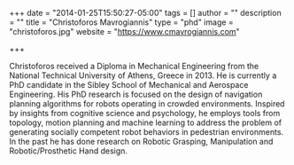 +++
date = "2014-01-25T15:50:27-05:00"
tags = []
author = ""
description = ""
title = "Christoforos Mavrogiannis"
type = "phd"
image = "christoforos.jpg"
website = "https://www.cmavrogiannis.com"


+++

Christoforos received a Diploma in Mechanical Engineering from the National Technical University of Athens, Greece in 2013. He is currently a PhD candidate in the Sibley School of Mechanical and Aerospace Engineering.  His PhD research is focused on the design of navigation planning algorithms for robots operating in crowded environments. Inspired by insights from cognitive science and psychology, he employs tools from topology, motion planning and machine learning to address the problem of generating socially competent robot behaviors in pedestrian environments. In the past he has done research on Robotic Grasping, Manipulation and Robotic/Prosthetic Hand design.

